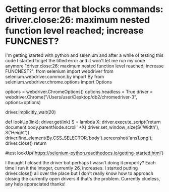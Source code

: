 
# Getting error that blocks commands: driver.close:26: maximum nested function level reached; increase FUNCNEST?

I'm getting started with python and selenium and after a while of testing this code I started to get the titled error and it won't let me run my code anymore "driver.close:26: maximum nested function level reached; increase FUNCNEST?".
from selenium import webdriver
from selenium.webdriver.common.by import By
from selenium.webdriver.chrome.options import Options


options = webdriver.ChromeOptions() 
options.headless = True
driver = webdriver.Chrome("/Users/user/Desktop/db2/chromedriver-3", options=options)

driver.implicitly_wait(20)

def lookUp(link):
    driver.get(ink) 
    S = lambda X: driver.execute_script('return document.body.parentNode.scroll' +X)
    driver.set_window_size(S('Width'), S('Height'))
    driver.find_element(By.CSS_SELECTOR,'body').screenshot('ans1.png');
    driver.close()
    return

#test
lookUp('https://selenium-python.readthedocs.io/getting-started.html')



I thought I closed the driver but perhaps I wasn't doing it properly? Each time I run it the integer, currently 26, increases. I started putting driver.close() all over the place but I don't really know how to approach closing the currently open drivers if that's the problem. Currently clueless, any help appreciated thanks!

        